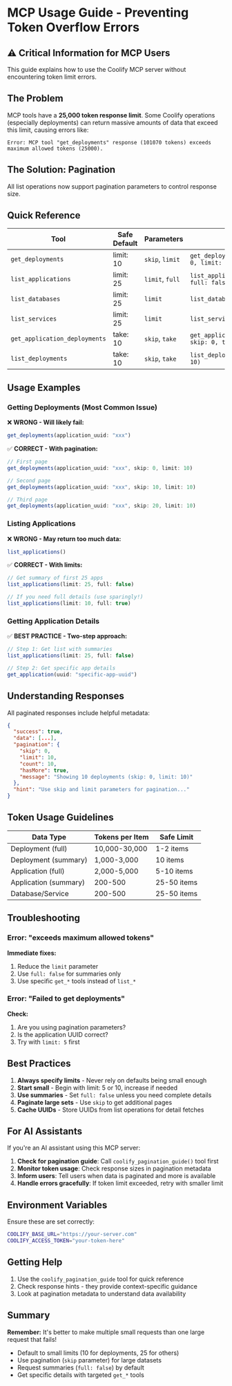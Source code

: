 # MCP Usage Guide - Preventing Token Overflow Errors

## ⚠️ Critical Information for MCP Users

This guide explains how to use the Coolify MCP server without encountering token limit errors.

## The Problem

MCP tools have a **25,000 token response limit**. Some Coolify operations (especially deployments) can return massive amounts of data that exceed this limit, causing errors like:

```
Error: MCP tool "get_deployments" response (101070 tokens) exceeds maximum allowed tokens (25000).
```

## The Solution: Pagination

All list operations now support pagination parameters to control response size.

## Quick Reference

| Tool | Safe Default | Parameters | Example |
|------|--------------|------------|---------|
| `get_deployments` | limit: 10 | `skip`, `limit` | `get_deployments(app_uuid, skip: 0, limit: 10)` |
| `list_applications` | limit: 25 | `limit`, `full` | `list_applications(limit: 25, full: false)` |
| `list_databases` | limit: 25 | `limit` | `list_databases(limit: 25)` |
| `list_services` | limit: 25 | `limit` | `list_services(limit: 25)` |
| `get_application_deployments` | take: 10 | `skip`, `take` | `get_application_deployments(uuid, skip: 0, take: 10)` |
| `list_deployments` | take: 10 | `skip`, `take` | `list_deployments(skip: 0, take: 10)` |

## Usage Examples

### Getting Deployments (Most Common Issue)

❌ **WRONG - Will likely fail:**
```javascript
get_deployments(application_uuid: "xxx")
```

✅ **CORRECT - With pagination:**
```javascript
// First page
get_deployments(application_uuid: "xxx", skip: 0, limit: 10)

// Second page
get_deployments(application_uuid: "xxx", skip: 10, limit: 10)

// Third page
get_deployments(application_uuid: "xxx", skip: 20, limit: 10)
```

### Listing Applications

❌ **WRONG - May return too much data:**
```javascript
list_applications()
```

✅ **CORRECT - With limits:**
```javascript
// Get summary of first 25 apps
list_applications(limit: 25, full: false)

// If you need full details (use sparingly!)
list_applications(limit: 10, full: true)
```

### Getting Application Details

✅ **BEST PRACTICE - Two-step approach:**
```javascript
// Step 1: Get list with summaries
list_applications(limit: 25, full: false)

// Step 2: Get specific app details
get_application(uuid: "specific-app-uuid")
```

## Understanding Responses

All paginated responses include helpful metadata:

```json
{
  "success": true,
  "data": [...],
  "pagination": {
    "skip": 0,
    "limit": 10,
    "count": 10,
    "hasMore": true,
    "message": "Showing 10 deployments (skip: 0, limit: 10)"
  },
  "hint": "Use skip and limit parameters for pagination..."
}
```

## Token Usage Guidelines

| Data Type | Tokens per Item | Safe Limit |
|-----------|----------------|------------|
| Deployment (full) | 10,000-30,000 | 1-2 items |
| Deployment (summary) | 1,000-3,000 | 10 items |
| Application (full) | 2,000-5,000 | 5-10 items |
| Application (summary) | 200-500 | 25-50 items |
| Database/Service | 200-500 | 25-50 items |

## Troubleshooting

### Error: "exceeds maximum allowed tokens"

**Immediate fixes:**
1. Reduce the `limit` parameter
2. Use `full: false` for summaries only
3. Use specific `get_*` tools instead of `list_*`

### Error: "Failed to get deployments"

**Check:**
1. Are you using pagination parameters?
2. Is the application UUID correct?
3. Try with `limit: 5` first

## Best Practices

1. **Always specify limits** - Never rely on defaults being small enough
2. **Start small** - Begin with limit: 5 or 10, increase if needed
3. **Use summaries** - Set `full: false` unless you need complete details
4. **Paginate large sets** - Use `skip` to get additional pages
5. **Cache UUIDs** - Store UUIDs from list operations for detail fetches

## For AI Assistants

If you're an AI assistant using this MCP server:

1. **Check for pagination guide**: Call `coolify_pagination_guide()` tool first
2. **Monitor token usage**: Check response sizes in pagination metadata
3. **Inform users**: Tell users when data is paginated and more is available
4. **Handle errors gracefully**: If token limit exceeded, retry with smaller limit

## Environment Variables

Ensure these are set correctly:
```bash
COOLIFY_BASE_URL="https://your-server.com"
COOLIFY_ACCESS_TOKEN="your-token-here"
```

## Getting Help

1. Use the `coolify_pagination_guide` tool for quick reference
2. Check response hints - they provide context-specific guidance
3. Look at pagination metadata to understand data availability

## Summary

**Remember:** It's better to make multiple small requests than one large request that fails!

- Default to small limits (10 for deployments, 25 for others)
- Use pagination (`skip` parameter) for large datasets
- Request summaries (`full: false`) by default
- Get specific details with targeted `get_*` tools